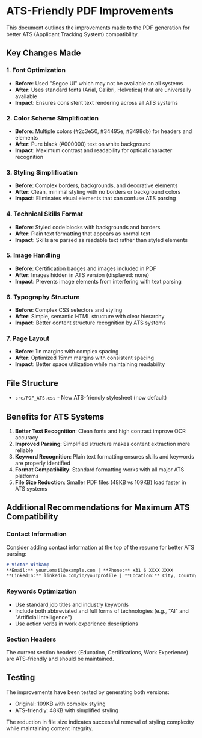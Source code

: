# ATS-Friendly PDF Improvements

This document outlines the improvements made to the PDF generation for better ATS (Applicant Tracking System) compatibility.

## Key Changes Made

### 1. Font Optimization
- **Before**: Used "Segoe UI" which may not be available on all systems
- **After**: Uses standard fonts (Arial, Calibri, Helvetica) that are universally available
- **Impact**: Ensures consistent text rendering across all ATS systems

### 2. Color Scheme Simplification
- **Before**: Multiple colors (#2c3e50, #34495e, #3498db) for headers and elements
- **After**: Pure black (#000000) text on white background
- **Impact**: Maximum contrast and readability for optical character recognition

### 3. Styling Simplification
- **Before**: Complex borders, backgrounds, and decorative elements
- **After**: Clean, minimal styling with no borders or background colors
- **Impact**: Eliminates visual elements that can confuse ATS parsing

### 4. Technical Skills Format
- **Before**: Styled code blocks with backgrounds and borders
- **After**: Plain text formatting that appears as normal text
- **Impact**: Skills are parsed as readable text rather than styled elements

### 5. Image Handling
- **Before**: Certification badges and images included in PDF
- **After**: Images hidden in ATS version (displayed: none)
- **Impact**: Prevents image elements from interfering with text parsing

### 6. Typography Structure
- **Before**: Complex CSS selectors and styling
- **After**: Simple, semantic HTML structure with clear hierarchy
- **Impact**: Better content structure recognition by ATS systems

### 7. Page Layout
- **Before**: 1in margins with complex spacing
- **After**: Optimized 15mm margins with consistent spacing
- **Impact**: Better space utilization while maintaining readability

## File Structure

- `src/PDF_ATS.css` - New ATS-friendly stylesheet (now default)

## Benefits for ATS Systems

1. **Better Text Recognition**: Clean fonts and high contrast improve OCR accuracy
2. **Improved Parsing**: Simplified structure makes content extraction more reliable
3. **Keyword Recognition**: Plain text formatting ensures skills and keywords are properly identified
4. **Format Compatibility**: Standard formatting works with all major ATS platforms
5. **File Size Reduction**: Smaller PDF files (48KB vs 109KB) load faster in ATS systems

## Additional Recommendations for Maximum ATS Compatibility

### Contact Information
Consider adding contact information at the top of the resume for better ATS parsing:
```markdown
# Victor Witkamp
**Email:** your.email@example.com | **Phone:** +31 6 XXXX XXXX
**LinkedIn:** linkedin.com/in/yourprofile | **Location:** City, Country
```

### Keywords Optimization
- Use standard job titles and industry keywords
- Include both abbreviated and full forms of technologies (e.g., "AI" and "Artificial Intelligence")
- Use action verbs in work experience descriptions

### Section Headers
The current section headers (Education, Certifications, Work Experience) are ATS-friendly and should be maintained.

## Testing

The improvements have been tested by generating both versions:
- Original: 109KB with complex styling
- ATS-friendly: 48KB with simplified styling

The reduction in file size indicates successful removal of styling complexity while maintaining content integrity.